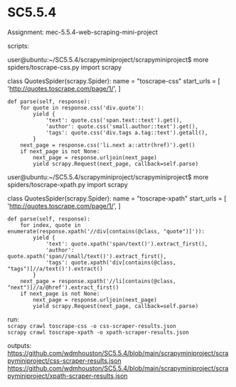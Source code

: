 # SC5.5.4
Assignment: mec-5.5.4-web-scraping-mini-project

scripts:

user@ubuntu:~/SC5.5.4/scrapyminiproject/scrapyminiproject$ more spiders/toscrape-css.py
import scrapy

class QuotesSpider(scrapy.Spider):
    name = "toscrape-css"
    start_urls = [
        'http://quotes.toscrape.com/page/1/',
    ]

    def parse(self, response):
        for quote in response.css('div.quote'):
            yield {
                'text': quote.css('span.text::text').get(),
                'author': quote.css('small.author::text').get(),
                'tags': quote.css('div.tags a.tag::text').getall(),
            }
        next_page = response.css('li.next a::attr(href)').get()
        if next_page is not None:
            next_page = response.urljoin(next_page)
            yield scrapy.Request(next_page, callback=self.parse)


user@ubuntu:~/SC5.5.4/scrapyminiproject/scrapyminiproject$ more spiders/toscrape-xpath.py
import scrapy

class QuotesSpider(scrapy.Spider):
    name = "toscrape-xpath"
    start_urls = [
        'http://quotes.toscrape.com/page/1/',
    ]

    def parse(self, response):
        for index, quote in enumerate(response.xpath('//div[contains(@class, "quote")]')):
            yield {
                'text': quote.xpath('span/text()').extract_first(),
                'author': quote.xpath('span//small/text()').extract_first(),
                'tags': quote.xpath('div[contains(@class, "tags")]//a/text()').extract()
            }
        next_page = response.xpath('//li[contains(@class, "next")]//a/@href').extract_first()
        if next_page is not None:
            next_page = response.urljoin(next_page)
            yield scrapy.Request(next_page, callback=self.parse)


run:  
`scrapy crawl toscrape-css -o css-scraper-results.json`  
`scrapy crawl toscrape-xpath -o xpath-scraper-results.json`  

outputs:  
  https://github.com/wdmhouston/SC5.5.4/blob/main/scrapyminiproject/scrapyminiproject/css-scraper-results.json  
  https://github.com/wdmhouston/SC5.5.4/blob/main/scrapyminiproject/scrapyminiproject/xpath-scraper-results.json  
